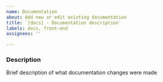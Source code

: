 ```yaml
---
name: Documentation
about: Add new or edit existing documentation
title: `[docs] - Documentation description`
labels: docs, front-end
assignees: ''

---
```


### Description
Brief description of what documentation changes were made
